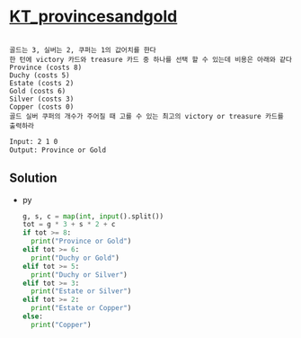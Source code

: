 # [KT_provincesandgold](https://open.kattis.com/problems/provincesandgold)

```en

```

```kr
골드는 3, 실버는 2, 쿠퍼는 1의 값어치를 한다
한 턴에 victory 카드와 treasure 카드 중 하나를 선택 할 수 있는데 비용은 아래와 같다
Province (costs 8)
Duchy (costs 5)
Estate (costs 2)
Gold (costs 6)
Silver (costs 3)
Copper (costs 0)
골드 실버 쿠퍼의 개수가 주어질 때 고를 수 있는 최고의 victory or treasure 카드를 출력하라
```

```txt
Input: 2 1 0
Output: Province or Gold
```

## Solution

* py

  ```py
  g, s, c = map(int, input().split())
  tot = g * 3 + s * 2 + c
  if tot >= 8:
    print("Province or Gold")
  elif tot >= 6:
    print("Duchy or Gold")
  elif tot >= 5:
    print("Duchy or Silver")
  elif tot >= 3:
    print("Estate or Silver")
  elif tot >= 2:
    print("Estate or Copper")
  else:
    print("Copper")
  ```
